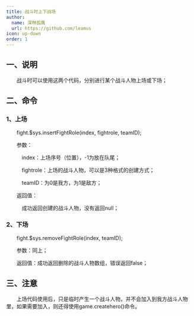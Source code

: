 ```yaml
---
title: 战斗时上下战场
author:
  name: 深林孤鹰
  url: https://github.com/leamus
icon: up-down
order: 1
---
```


## 一、说明

&emsp;&emsp;战斗时可以使用这两个代码，分别进行某个战斗人物上场或下场；

## 二、命令

### 1、上场

&emsp;&emsp;fight.\$sys.insertFightRole(index, fightrole, teamID);

&emsp;&emsp;参数：

&emsp;&emsp;&emsp;index：上场序号（位置），-1为放在队尾；

&emsp;&emsp;&emsp;fightrole：上场的战斗人物，可以是3种格式的创建方式；

&emsp;&emsp;&emsp;teamID：为0是我方，为1是敌方；

&emsp;&emsp;返回值：

&emsp;&emsp;&emsp;成功返回创建的战斗人物，没有返回null；

### 2、下场

&emsp;&emsp;fight.\$sys.removeFightRole(index, teamID);

&emsp;&emsp;参数：同上；

&emsp;&emsp;返回值：成功返回删除的战斗人物数组，错误返回false；

## 三、注意

&emsp;&emsp;上场代码使用后，只是临时产生一个战斗人物，并不会加入到我方战斗人物里，如果需要加入，则还得使用game.createhero()命令。
